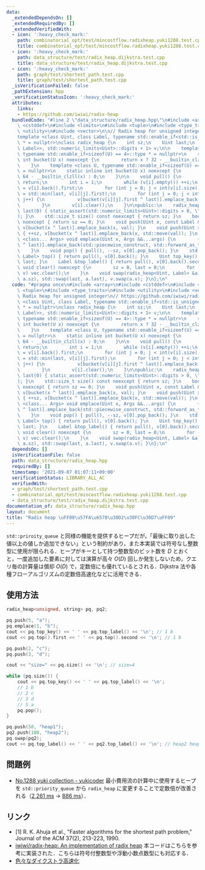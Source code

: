 ```yaml
---
data:
  _extendedDependsOn: []
  _extendedRequiredBy: []
  _extendedVerifiedWith:
  - icon: ':heavy_check_mark:'
    path: combinatorial_opt/test/mincostflow.radixheap.yuki1288.test.cpp
    title: combinatorial_opt/test/mincostflow.radixheap.yuki1288.test.cpp
  - icon: ':heavy_check_mark:'
    path: data_structure/test/radix_heap.dijkstra.test.cpp
    title: data_structure/test/radix_heap.dijkstra.test.cpp
  - icon: ':heavy_check_mark:'
    path: graph/test/shortest_path.test.cpp
    title: graph/test/shortest_path.test.cpp
  _isVerificationFailed: false
  _pathExtension: hpp
  _verificationStatusIcon: ':heavy_check_mark:'
  attributes:
    links:
    - https://github.com/iwiwi/radix-heap
  bundledCode: "#line 2 \"data_structure/radix_heap.hpp\"\n#include <array>\n#include\
    \ <cstddef>\n#include <limits>\n#include <tuple>\n#include <type_traits>\n#include\
    \ <utility>\n#include <vector>\n\n// Radix heap for unsigned integer\n// https://github.com/iwiwi/radix-heap\n\
    template <class Uint, class Label, typename std::enable_if<std::is_unsigned<Uint>::value>::type\
    \ * = nullptr>\nclass radix_heap {\n    int sz;\n    Uint last;\n    std::array<std::vector<std::pair<Uint,\
    \ Label>>, std::numeric_limits<Uint>::digits + 1> v;\n\n    template <class U,\
    \ typename std::enable_if<sizeof(U) == 4>::type * = nullptr>\n    static inline\
    \ int bucket(U x) noexcept {\n        return x ? 32 - __builtin_clz(x) : 0;\n\
    \    }\n    template <class U, typename std::enable_if<sizeof(U) == 8>::type *\
    \ = nullptr>\n    static inline int bucket(U x) noexcept {\n        return x ?\
    \ 64 - __builtin_clzll(x) : 0;\n    }\n\n    void pull() {\n        if (!v[0].empty())\
    \ return;\n        int i = 1;\n        while (v[i].empty()) ++i;\n        last\
    \ = v[i].back().first;\n        for (int j = 0; j < int(v[i].size()); j++) last\
    \ = std::min(last, v[i][j].first);\n        for (int j = 0; j < int(v[i].size());\
    \ j++) {\n            v[bucket(v[i][j].first ^ last)].emplace_back(std::move(v[i][j]));\n\
    \        }\n        v[i].clear();\n    }\n\npublic:\n    radix_heap() : sz(0),\
    \ last(0) { static_assert(std::numeric_limits<Uint>::digits > 0, \"Invalid type.\"\
    ); }\n    std::size_t size() const noexcept { return sz; }\n    bool empty() const\
    \ noexcept { return sz == 0; }\n    void push(Uint x, const Label &val) { ++sz,\
    \ v[bucket(x ^ last)].emplace_back(x, val); }\n    void push(Uint x, Label &&val)\
    \ { ++sz, v[bucket(x ^ last)].emplace_back(x, std::move(val)); }\n    template\
    \ <class... Args> void emplace(Uint x, Args &&...args) {\n        ++sz, v[bucket(x\
    \ ^ last)].emplace_back(std::piecewise_construct, std::forward_as_tuple(x), std::forward_as_tuple(args...));\n\
    \    }\n    void pop() { pull(), --sz, v[0].pop_back(); }\n    std::pair<Uint,\
    \ Label> top() { return pull(), v[0].back(); }\n    Uint top_key() { return pull(),\
    \ last; }\n    Label &top_label() { return pull(), v[0].back().second; }\n   \
    \ void clear() noexcept {\n        sz = 0, last = 0;\n        for (auto &vec :\
    \ v) vec.clear();\n    }\n    void swap(radix_heap<Uint, Label> &a) { std::swap(sz,\
    \ a.sz), std::swap(last, a.last), v.swap(a.v); }\n};\n"
  code: "#pragma once\n#include <array>\n#include <cstddef>\n#include <limits>\n#include\
    \ <tuple>\n#include <type_traits>\n#include <utility>\n#include <vector>\n\n//\
    \ Radix heap for unsigned integer\n// https://github.com/iwiwi/radix-heap\ntemplate\
    \ <class Uint, class Label, typename std::enable_if<std::is_unsigned<Uint>::value>::type\
    \ * = nullptr>\nclass radix_heap {\n    int sz;\n    Uint last;\n    std::array<std::vector<std::pair<Uint,\
    \ Label>>, std::numeric_limits<Uint>::digits + 1> v;\n\n    template <class U,\
    \ typename std::enable_if<sizeof(U) == 4>::type * = nullptr>\n    static inline\
    \ int bucket(U x) noexcept {\n        return x ? 32 - __builtin_clz(x) : 0;\n\
    \    }\n    template <class U, typename std::enable_if<sizeof(U) == 8>::type *\
    \ = nullptr>\n    static inline int bucket(U x) noexcept {\n        return x ?\
    \ 64 - __builtin_clzll(x) : 0;\n    }\n\n    void pull() {\n        if (!v[0].empty())\
    \ return;\n        int i = 1;\n        while (v[i].empty()) ++i;\n        last\
    \ = v[i].back().first;\n        for (int j = 0; j < int(v[i].size()); j++) last\
    \ = std::min(last, v[i][j].first);\n        for (int j = 0; j < int(v[i].size());\
    \ j++) {\n            v[bucket(v[i][j].first ^ last)].emplace_back(std::move(v[i][j]));\n\
    \        }\n        v[i].clear();\n    }\n\npublic:\n    radix_heap() : sz(0),\
    \ last(0) { static_assert(std::numeric_limits<Uint>::digits > 0, \"Invalid type.\"\
    ); }\n    std::size_t size() const noexcept { return sz; }\n    bool empty() const\
    \ noexcept { return sz == 0; }\n    void push(Uint x, const Label &val) { ++sz,\
    \ v[bucket(x ^ last)].emplace_back(x, val); }\n    void push(Uint x, Label &&val)\
    \ { ++sz, v[bucket(x ^ last)].emplace_back(x, std::move(val)); }\n    template\
    \ <class... Args> void emplace(Uint x, Args &&...args) {\n        ++sz, v[bucket(x\
    \ ^ last)].emplace_back(std::piecewise_construct, std::forward_as_tuple(x), std::forward_as_tuple(args...));\n\
    \    }\n    void pop() { pull(), --sz, v[0].pop_back(); }\n    std::pair<Uint,\
    \ Label> top() { return pull(), v[0].back(); }\n    Uint top_key() { return pull(),\
    \ last; }\n    Label &top_label() { return pull(), v[0].back().second; }\n   \
    \ void clear() noexcept {\n        sz = 0, last = 0;\n        for (auto &vec :\
    \ v) vec.clear();\n    }\n    void swap(radix_heap<Uint, Label> &a) { std::swap(sz,\
    \ a.sz), std::swap(last, a.last), v.swap(a.v); }\n};\n"
  dependsOn: []
  isVerificationFile: false
  path: data_structure/radix_heap.hpp
  requiredBy: []
  timestamp: '2021-09-07 01:07:11+09:00'
  verificationStatus: LIBRARY_ALL_AC
  verifiedWith:
  - graph/test/shortest_path.test.cpp
  - combinatorial_opt/test/mincostflow.radixheap.yuki1288.test.cpp
  - data_structure/test/radix_heap.dijkstra.test.cpp
documentation_of: data_structure/radix_heap.hpp
layout: document
title: "Radix heap \uFF08\u57FA\u6570\u30D2\u30FC\u30D7\uFF09"
---
```


`std::priroity_queue` と同様の機能を提供するヒープだが，「最後に取り出した値以上の値しか追加できない」という制約があり，また本実装では符号なし整数型に使用が限られる．ヒープがキーとして持つ整数型のビット数を $D$ とおくと，一度追加した要素に対しては演算が高々 $O(D)$ 回しか発生しないため，クエリ毎の計算量は償却 $O(D)$ で，定数倍にも優れているとされる．Dijkstra 法や各種フローアルゴリズムの定数倍高速化などに活用できる．

## 使用方法

```cpp
radix_heap<unsigned, string> pq, pq2;

pq.push(5, "a");
pq.emplace(1, "b");
cout << pq.top_key() << ' ' << pq.top_label() << '\n'; // 1 b
cout << pq.top().first << ' ' << pq.top().second << '\n'; // 1 b

pq.push(2, "c");
pq.push(3, "d");

cout << "size=" << pq.size() << '\n'; // size=4

while (pq.size()) {
    cout << pq.top_key() << ' ' << pq.top_label() << '\n';
    // 1 b
    // 2 c
    // 3 d
    // 5 a
    pq.pop();
}

pq.push(50, "heap1");
pq2.push(100, "heap2");
pq.swap(pq2);
cout << pq.top_label() << ' ' << pq2.top_label() << '\n'; // heap2 heap1
```

## 問題例

- [No.1288 yuki collection - yukicoder](https://yukicoder.me/problems/no/1288) 最小費用流の計算中に使用するヒープを `std::priority_queue` から `radix_heap` に変更することで定数倍が改善される（[2,261 ms](https://yukicoder.me/submissions/696945) → [886 ms](https://yukicoder.me/submissions/696946)）．
## リンク

- [1] R. K. Ahuja et al., "Faster algorithms for the shortest path problem,"
      Journal of the ACM 37(2), 213-223, 1990.
- [iwiwi/radix-heap: An implementation of radix heap](https://github.com/iwiwi/radix-heap) 本コードはこちらを参考に実装された．こちらは符号付整数型や浮動小数点数型にも対応する．
- [色々なダイクストラ高速化](https://www.slideshare.net/yosupo/ss-46612984)
